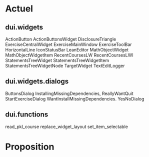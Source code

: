 # Actuel
## dui.widgets
ActionButton
ActionButtonsWidget
DisclosureTriangle
ExerciseCentralWidget
ExerciseMainWindow
ExerciseToolBar
HorizontalLine
IconStatusBar
LeanEditor
MathObjectWidget
MathObjectWidgetItem
RecentCoursesLW
RecentCoursesLWI
StatementsTreeWidget
StatementsTreeWidgetItem
StatementsTreeWidgetNode
TargetWidget
TextEditLogger

## dui.widgets.dialogs
ButtonsDialog
InstallingMissingDependencies,
ReallyWantQuit
StartExerciseDialog
WantInstallMissingDependencies.
YesNoDialog

## dui.functions
read_pkl_course
replace_widget_layout
set_item_selectable

# Proposition
